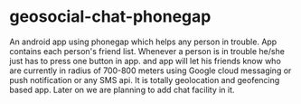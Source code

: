 # geosocial-chat-phonegap
An android app using phonegap which helps any person in trouble. App contains each person's friend list. Whenever a person is in trouble he/she just has to press one button in app. and app will let his friends know who are currently in radius of 700-800 meters using Google cloud messaging or push notification or any SMS api. It is totally geolocation and geofencing based app. Later on we are planning to add chat facility in it.
